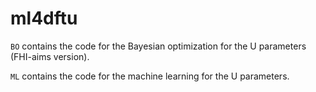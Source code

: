 # ml4dftu

`BO` contains the code for the Bayesian optimization for the U parameters (FHI-aims version).

`ML` contains the code for the machine learning for the U parameters.